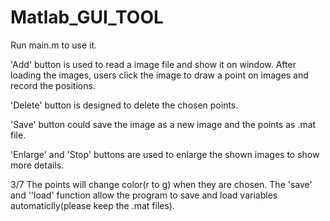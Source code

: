 # Matlab_GUI_TOOL
Run main.m to use it. 

'Add' button is used to read a image file and show it on window. After loading the images, users click the image to draw a point on images and record the positions.

'Delete' button is designed to delete the chosen points.

'Save' button could save the image as a new image and the points as .mat file.

'Enlarge' and 'Stop' buttons are used to enlarge the shown images to show more details.


3/7
The points will change color(r to g) when they are chosen.
The 'save' and ''load' function allow the program to save and load variables automaticlly(please keep the .mat files).
